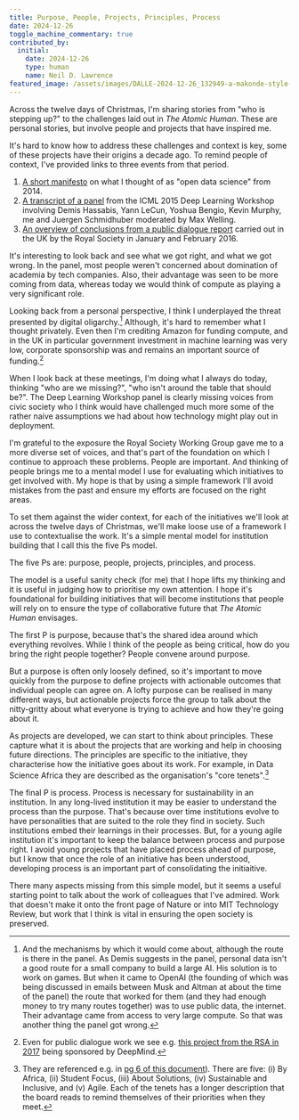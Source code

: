 ```yaml
---
title: Purpose, People, Projects, Principles, Process
date: 2024-12-26
toggle_machine_commentary: true
contributed_by:
  initial:
    date: 2024-12-26
    type: human
    name: Neil D. Lawrence
featured_image: /assets/images/DALLE-2024-12-26_132949-a-makonde-style-intricate-carving-featuring-monkeys-climing-and-intertwing-on-dense-flowing-vines.webp
---
```


Across the twelve days of Christmas, I'm sharing stories from "who is stepping up?" to the challenges laid out in *The Atomic Human*. These are personal stories, but involve people and projects that have inspired me. 

It's hard to know how to address these challenges and context is key, some of these projects have their origins a decade ago. To remind people of context, I've provided links to three events from that period.

1. [A short manifesto](/archive/open-data-science-initiative/) on what I thought of as "open data science" from 2014.
2. [A transcript of a panel](/archive/icml-deep-learning-workshop-panel/) from the ICML 2015 Deep Learning Workshop involving Demis Hassabis, Yann LeCun, Yoshua Bengio, Kevin Murphy, me and Juergen Schmidhuber moderated by Max Welling. 
3. [An overview of conclusions from a public dialogue report](/archive/royal-society-ml-working-group-public-dialogue/) carried out in the UK by the Royal Society in January and February 2016.

It's interesting to look back and see what we got right, and what we got wrong. In the panel, most people weren't concerned about domination of academia by tech companies. Also, their advantage was seen to be more coming from data, whereas today we would think of compute as playing a very significant role. 

Looking back from a personal perspective, I think I underplayed the threat presented by digital oligarchy.[^1] Although, it's hard to remember what I thought privately. Even then I'm crediting Amazon for funding compute, and in the UK in particular government investment in machine learning was very low, corporate sponsorship was and remains an important source of funding.[^2]

[^1]: And the mechanisms by which it would come about, although the route is there in the panel. As Demis suggests in the panel, personal data isn't a good route for a small company to build a large AI. His solution is to work on games. But when it came to OpenAI (the founding of which was being discussed in emails between Musk and Altman at about the time of the panel) the route that worked for them (and they had enough money to try many routes together) was to use public data, the internet. Their advantage came from access to very large compute. So that was another thing the panel got wrong. 

[^2]: Even for public dialogue work we see e.g. [this project from the RSA in 2017](https://www.thersa.org/blog/2017/10/the-role-of-citizens-in-developing-ethical-ai) being sponsored by DeepMind.

When I look back at these meetings, I'm doing what I always do today, thinking "who are we missing?", "who isn't around the table that should be?". The Deep Learning Workshop panel is clearly missing voices from civic society who I think would have challenged much more some of the rather naive assumptions we had about how technology might play out in deployment. 

I'm grateful to the exposure the Royal Society Working Group gave me to a more diverse set of voices, and that's part of the foundation on which I continue to approach these problems. People are important. And thinking of people brings me to a mental model I use for evaluating which initiatives to get involved with. My hope is that by using a simple framework I'll avoid mistakes from the past and ensure my efforts are focused on the right areas.

To set them against the wider context, for each of the initiatives we'll look at across the twelve days of Christmas, we'll make loose use of a framework I use to contextualise the work. It's a simple mental model for institution building that I call this the five Ps model.

The five Ps are: purpose, people, projects, principles, and process. 

The model is a useful sanity check (for me) that I hope lifts my thinking and it is useful in judging how to prioritise my own attention. I hope it's foundational for building initiatives that will become institutions that people will rely on to ensure the type of collaborative future that *The Atomic Human* envisages.

The first P is purpose, because that's the shared idea around which everything revolves. While I think of the people as being critical, how do you bring the right people together? People convene around purpose. 

But a purpose is often only loosely defined, so it's important to move quickly from the purpose to define projects with actionable outcomes that individual people can agree on. A lofty purpose can be realised in many different ways, but actionable projects force the group to talk about the nitty-gritty about what everyone is trying to achieve and how they're going about it. 

As projects are developed, we can start to think about principles. These capture what it is about the projects that are working and help in choosing future directions. The principles are specific to the initiative, they characterise how the initiative goes about its work. For example, in Data Science Africa they are described as the organisation's "core tenets".[^3]

[^3]: They are referenced e.g. in [pg 6 of this document](https://www.datascienceafrica.org/assets/DSA-Strategy.pdf)). There are five: (i) By Africa, (ii) Student Focus, (iii) About Solutions, (iv) Sustainable and Inclusive, and (v) Agile. Each of the tenets has a longer description that the board reads to remind themselves of their priorities when they meet. 

The final P is process. Process is necessary for sustainability in an institution. In any long-lived institution it may be easier to understand the process than the purpose. That's because over time institutions evolve to have personalities that are suited to the role they find in society. Such institutions embed their learnings in their processes. But, for a young agile institution it's important to keep the balance between process and purpose right. I avoid young projects that have placed process ahead of purpose, but I know that once the role of an initiative has been understood, developing process is an important part of consolidating the initiaitive. 

There many aspects missing from this simple model, but it seems a useful starting point to talk about the work of colleagues that I've admired. Work that doesn't make it onto the front page of Nature or into MIT Technology Review, but work that I think is vital in ensuring the open society is preserved.
